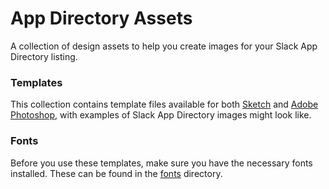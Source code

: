 # App Directory Assets

A collection of design assets to help you create images for your Slack App Directory listing.

### Templates

This collection contains template files available for both [Sketch](./sketch) and
[Adobe Photoshop](./photoshop), with examples of Slack App Directory images might look like. 

### Fonts

Before you use these templates, make sure you have the necessary
fonts installed. These can be found in the [fonts](./fonts) directory.
